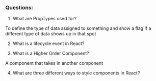 ### Questions:

1. What are PropTypes used for?

To define the type of data assigned to something and show a flag if a different type of data shows up in that spot

2. What is a lifecycle event in React?



3. What is a Higher Order Component?

A component that takes in another component

4. What are three different ways to style components in React? 


